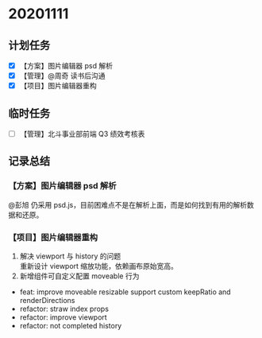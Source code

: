 # 20201111

## 计划任务

- [x] 【方案】图片编辑器 psd 解析
- [x] 【管理】@周奇 读书后沟通
- [x] 【项目】图片编辑器重构

## 临时任务

- [ ] 【管理】北斗事业部前端 Q3 绩效考核表

## 记录总结

### 【方案】图片编辑器 psd 解析

@彭旭 仍采用 psd.js，目前困难点不是在解析上面，而是如何找到有用的解析数据和还原。

### 【项目】图片编辑器重构

1. 解决 viewport 与 history 的问题  
   重新设计 viewport 缩放功能，依赖画布原始宽高。
2. 新增组件可自定义配置 moveable 行为

- feat: improve moveable resizable
  support custom keepRatio and renderDirections
- refactor: straw index props
- refactor: improve viewport
- refactor: not completed history
